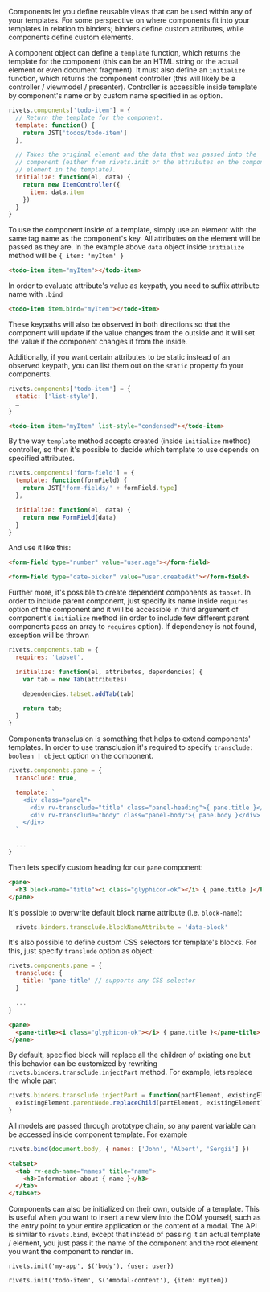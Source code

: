 Components let you define reusable views that can be used within any of your templates. For some perspective on where components fit into your templates in relation to binders; binders define custom attributes, while components define custom elements.

A component object can define a `template` function, which returns the template for the component (this can be an HTML string or the actual element or even document fragment). It must also define an `initialize` function, which returns the component controller (this will likely be a controller / viewmodel / presenter). Controller is accessible inside template by component's name or by custom name specified in `as` option.

```javascript
rivets.components['todo-item'] = {
  // Return the template for the component.
  template: function() {
    return JST['todos/todo-item']
  },

  // Takes the original element and the data that was passed into the
  // component (either from rivets.init or the attributes on the component
  // element in the template).
  initialize: function(el, data) {
    return new ItemController({
      item: data.item
    })
  }
}
```

To use the component inside of a template, simply use an element with the same tag name as the component's key. All attributes on the element will be passed as they are. In the example above `data` object inside `initialize` method will be `{ item: 'myItem' }`

```html
<todo-item item="myItem"></todo-item>
```

In order to evaluate attribute's value as keypath, you need to suffix attribute name with `.bind`

```html
<todo-item item.bind="myItem"></todo-item>
```

These keypaths will also be observed in both directions so that the component will update if the value changes from the outside and it will set the value if the component changes it from the inside.

Additionally, if you want certain attributes to be static instead of an observed keypath, you can list them out on the `static` property fo your components.

```javascript
rivets.components['todo-item'] = {
  static: ['list-style'],
  …
}
```

```html
<todo-item item="myItem" list-style="condensed"></todo-item>
```

By the way `template` method accepts created (inside `initialize` method) controller, so then it's possible to decide which template to use depends on specified attributes.

```js
rivets.components['form-field'] = {
  template: function(formField) {
    return JST['form-fields/' + formField.type]
  },

  initialize: function(el, data) {
    return new FormField(data)
  }
}
```

And use it like this:

```html
<form-field type="number" value="user.age"></form-field>

<form-field type="date-picker" value="user.createdAt"></form-field>
```

Further more, it's possible to create dependent components as `tabset`. In order to include parent component, just specify its name inside `requires` option of the component and it will be accessible in third argument of component's `initialize` method (in order to include few different parent components pass an array to `requires` option). If dependency is not found, exception will be thrown

```js
rivets.components.tab = {
  requires: 'tabset',

  initialize: function(el, attributes, dependencies) {
    var tab = new Tab(attributes)

    dependencies.tabset.addTab(tab)

    return tab;
  }
}
```

Components transclusion is something that helps to extend components' templates. In order to use transclusion it's required to specify `transclude: boolean | object` option on the component.

```js
rivets.components.pane = {
  transclude: true,

  template: `
    <div class="panel">
      <div rv-transclude="title" class="panel-heading">{ pane.title }</div>
      <div rv-transclude="body" class="panel-body">{ pane.body }</div>
    </div>
  `

  ...
}
```

Then lets specify custom heading for our `pane` component:

```html
<pane>
  <h3 block-name="title"><i class="glyphicon-ok"></i> { pane.title }</h3>
</pane>
```

It's possible to overwrite default block name attribute (i.e. `block-name`):

```js
  rivets.binders.transclude.blockNameAttribute = 'data-block'
```

It's also possible to define custom CSS selectors for template's blocks. For this, just specify `translude` option as object:
```js
rivets.components.pane = {
  transclude: {
    title: 'pane-title' // supports any CSS selector
  }

  ...
}
```

```html
<pane>
  <pane-title><i class="glyphicon-ok"></i> { pane.title }</pane-title>
</pane>
```

By default, specified block will replace all the children of existing one but this behavior can be customized by rewriting `rivets.binders.transclude.injectPart` method. For example, lets replace the whole part

```js
rivets.binders.transclude.injectPart = function(partElement, existingElement) {
  existingElement.parentNode.replaceChild(partElement, existingElement)
}
```

All models are passed through prototype chain, so any parent variable can be accessed inside component template. For example

```js
rivets.bind(document.body, { names: ['John', 'Albert', 'Sergii'] })
```

```html
<tabset>
  <tab rv-each-name="names" title="name">
    <h3>Information about { name }</h3>
  </tab>
</tabset>
```

Components can also be initialized on their own, outside of a template. This is useful when you want to insert a new view into the DOM yourself, such as the entry point to your entire application or the content of a modal. The API is similar to `rivets.bind`, except that instead of passing it an actual template / element, you just pass it the name of the component and the root element you want the component to render in.

```
rivets.init('my-app', $('body'), {user: user})
```

```
rivets.init('todo-item', $('#modal-content'), {item: myItem})
```
